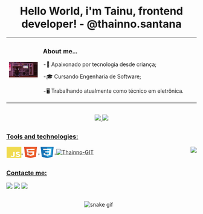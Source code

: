 <h1 align="center">Hello World, i'm Tainu, frontend developer! - @thainno.santana</h1>

<table align="center" border="0" cellspacing="0" cellpadding="0">
  <tr>
    <td style="border: 0";>
      <img width="450" src="tainu.gif" />
    </td>
    <td width="400" style="border: 0";>
      <h3>About me...</h3>
      <p>
        -👶 Apaixonado por tecnologia desde criança;
      </p>
      <p>
        -🎓 Cursando Engenharia de Software;
      </p>
      <p>
        -🖥️ Trabalhando atualmente como técnico em eletrônica.
      </p>
    </tr>
</table>

##

<div align="center">
  <a href="https://github.com/Thainno">
  <img height="160em" src="https://github-readme-stats.vercel.app/api?username=Thainno&show_icons=true&theme=highcontrast&include_all_commits=true&count_private=true"/>
  <img height="160em" src="https://github-readme-stats.vercel.app/api/top-langs/?username=Thainno&layout=compact&langs_count=7&theme=highcontrast"/>
</div>
  
##
  
 <div>
   <h3>Tools and technologies:</h3>
   <img align="center" alt="Thainno-Js" height="30" width="40" src="https://raw.githubusercontent.com/devicons/devicon/master/icons/javascript/javascript-plain.svg">
   <img align="center" alt="Thainno-HTML" height="30" width="40" src="https://raw.githubusercontent.com/devicons/devicon/master/icons/html5/html5-original.svg">
   <img align="center" alt="Thainno-CSS" height="30" width="40" src="https://raw.githubusercontent.com/devicons/devicon/master/icons/css3/css3-original.svg">
   <img align="center" alt="Thainno-GIT" height="30" width="40" src="https://camo.githubusercontent.com/dc9e7e657b4cd5ba7d819d1a9ce61434bd0ddbb94287d7476b186bd783b62279/68747470733a2f2f63646e2e6a7364656c6976722e6e65742f67682f64657669636f6e732f64657669636f6e2f69636f6e732f6769742f6769742d6f726967696e616c2e737667">   
  <img align="right" height="160em" src="https://github-readme-streak-stats.herokuapp.com/?user=thainno&theme=highcontrast&hide_border=false"/>  
 </div>
  
 ## 
  
<div>    
  <h3>Contacte me:</h3> 
  <a href="https://www.instagram.com/thainno.santana/" target="_blank"><img src="https://img.shields.io/badge/Instagram-%23E4405F.svg?style=for-the-badge&logo=Instagram&logoColor=white" target="_blank"></a>
  <a href="https://www.linkedin.com/in/thainno-santana/" target="_blank"><img src="https://img.shields.io/badge/linkedin-%230077B5.svg?style=for-the-badge&logo=linkedin&logoColor=white" target="_blank"></a>
  <a href="mailto:thainnosv@gmail.com" target="_blank"><img src="https://img.shields.io/badge/Gmail-D14836?style=for-the-badge&logo=gmail&logoColor=white" target="_blank"></a>
</div>
  
  ##
  
<div align="center">   
    
 ![snake gif](https://github.com/Thainno/Thainno/blob/output/github-contribution-grid-snake.svg)
  
</div>
